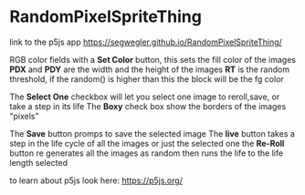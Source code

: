 # RandomPixelSpriteThing

link to the p5js app
https://segwegler.github.io/RandomPixelSpriteThing/

RGB color fields with a <B>Set Color</b> button, this sets the fill color of the images
<b>PDX</b> and <b>PDY</b> are the width and the height of the images
<b>RT</b> is the random threshold, if the random() is higher than this the block will be the fg color

The <b>Select One</b> checkbox will let you select one image to reroll,save, or take a step in its life
The <b>Boxy</b> check box show the borders of the images "pixels"

The <b>Save</b> button promps to save the selected image
The <b>live</b> button takes a step in the life cycle of all the images or just the selected one
the <b>Re-Roll</b> button re generates all the images as random then runs the life to the life length selected

to learn about p5js look here: https://p5js.org/
